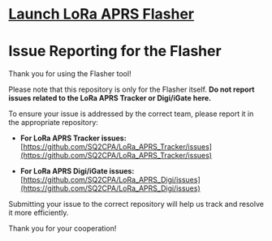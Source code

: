 # [Launch LoRa APRS Flasher](https://flasher.sq2cpa.pl/)

# Issue Reporting for the Flasher

Thank you for using the Flasher tool!

Please note that this repository is only for the Flasher itself. **Do not report issues related to the LoRa APRS Tracker or Digi/iGate here.**

To ensure your issue is addressed by the correct team, please report it in the appropriate repository:

-   **For LoRa APRS Tracker issues:**
    [https://github.com/SQ2CPA/LoRa_APRS_Tracker/issues](https://github.com/SQ2CPA/LoRa_APRS_Tracker/issues)

-   **For LoRa APRS Digi/iGate issues:**
    [https://github.com/SQ2CPA/LoRa_APRS_Digi/issues](https://github.com/SQ2CPA/LoRa_APRS_Digi/issues)

Submitting your issue to the correct repository will help us track and resolve it more efficiently.

Thank you for your cooperation!
